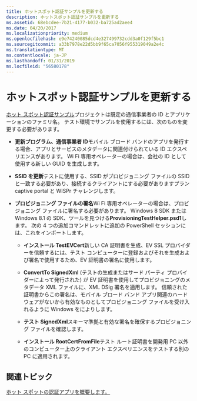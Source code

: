 ```yaml
---
title: ホットスポット認証サンプルを更新する
description: ホットスポット認証サンプルを更新する
ms.assetid: 68ebcdee-7b21-4177-b032-ba725ad2aee4
ms.date: 04/20/2017
ms.localizationpriority: medium
ms.openlocfilehash: e9e74240085dcd4e327499732cdd3a0f129f5bc1
ms.sourcegitcommit: a33b7978e22d5bb9f65ca7056f955319049a2e4c
ms.translationtype: MT
ms.contentlocale: ja-JP
ms.lasthandoff: 01/31/2019
ms.locfileid: "56580178"
---
```

# <a name="update-the-hotspot-authentication-sample"></a>ホットスポット認証サンプルを更新する


[ホット スポット認証サンプル](https://go.microsoft.com/fwlink/p/?linkid=313215)プロジェクトは既定の通信事業者の ID とアプリケーションのファミリ名。 テスト環境でサンプルを使用するには、次のものを変更する必要があります。

-   **更新プログラム、通信事業者 ID**モバイル ブロード バンドのアプリを発行する場合、アプリとサービスのメタデータに関連付けられている ID エクスペリエンスがあります。 Wi Fi 専用オペレーターの場合は、会社の ID として使用する新しい GUID を生成します。

-   **SSID を更新**テストに使用する、SSID がプロビジョニング ファイルの SSID と一致する必要があり、接続するクライアントにする必要がありますプラン captive portal と WISPr チャレンジします。

-   **プロビジョニング ファイルの署名**Wi Fi 専用オペレーターの場合は、プロビジョニング ファイルに署名する必要があります。 Windows 8 SDK または Windows 8.1 の SDK、ツールを見つける**ProvisioningTestHelper.psd1**します。 次の 4 つの追加コマンドレットに追加の PowerShell セッションには、これをインポートします。

    -   **インストール TestEVCert**新しい CA 証明書を生成、EV SSL プロバイダーを信頼するには、テスト コンピューターに登録およびそれを生成および署名で使用するため、EV 証明書の署名に使用します。

    -   **ConvertTo SignedXml** (テストの生成またはサード パーティ プロバイダーによって発行された) が EV 証明書を使用してプロビジョニングのメタデータ XML ファイルに、XML DSig 署名を適用します。 信頼された証明書からこの署名は、モバイル ブロード バンド アプリ関連のハードウェアがないから有効なものとしてプロビジョニング ファイルを受け入れるように Windows をによりします。

    -   **テスト SignedXml**スキーマ準拠と有効な署名を確保するプロビジョニング ファイルを確認します。

    -   **インストール RootCertFromFile**テスト ルート証明書を開発用 PC 以外のコンピューター上のクライアント エクスペリエンスをテストする別の PC に適用されます。

## <a name="span-idrelatedtopicsspanrelated-topics"></a><span id="related_topics"></span>関連トピック


[ホット スポットの認証アプリを概要します。](get-started-with-a-hotspot-authentication-app.md)

 

 







